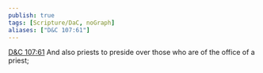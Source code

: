 ```yaml
---
publish: true
tags: [Scripture/DaC, noGraph]
aliases: ["D&C 107:61"]
---
```

[D&C 107:61](https://churchofjesuschrist.org/study/scriptures/dc-testament/dc/107?lang=eng&id=p61#p61) And also priests to preside over those who are of the office of a priest;
